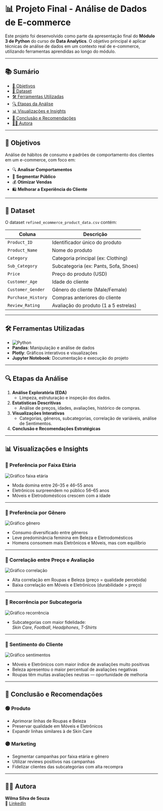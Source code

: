 # 📊 Projeto Final - Análise de Dados de E-commerce

Este projeto foi desenvolvido como parte da apresentação final do **Módulo 3 de Python** do curso de **Data Analytics**. 
O objetivo principal é aplicar técnicas de análise de dados em um contexto real de e-commerce, utilizando ferramentas aprendidas ao longo do módulo.

---

## 📚 Sumário

- [🎯 Objetivos](#-objetivos)  
- [📁 Dataset](#-dataset)  
- [🛠️ Ferramentas Utilizadas](#️-ferramentas-utilizadas)  
- [🔍 Etapas da Análise](#-etapas-da-análise)  
- [📊 Visualizações e Insights](#-visualizações-e-insights)  
- [🧠 Conclusão e Recomendações](#-conclusão-e-recomendações)  
- [👩‍💻 Autora](#-autora)

---

## 🎯 Objetivos

Análise de hábitos de consumo e padrões de comportamento dos clientes em um e-commerce, com foco em:

- 🔍 **Analisar Comportamentos**
- 🎯 **Segmentar Público**
- 💰 **Otimizar Vendas**
- 🛍️ **Melhorar a Experiência do Cliente**

---

## 📁 Dataset

O dataset `refined_ecommerce_product_data.csv` contém:

| Coluna             | Descrição                                |
|--------------------|--------------------------------------------|
| `Product_ID`       | Identificador único do produto             |
| `Product_Name`     | Nome do produto                            |
| `Category`         | Categoria principal (ex: Clothing)         |
| `Sub_Category`     | Subcategoria (ex: Pants, Sofa, Shoes)      |
| `Price`            | Preço do produto (USD)                     |
| `Customer_Age`     | Idade do cliente                           |
| `Customer_Gender`  | Gênero do cliente (Male/Female)            |
| `Purchase_History` | Compras anteriores do cliente              |
| `Review_Rating`    | Avaliação do produto (1 a 5 estrelas)      |

---

## 🛠️ Ferramentas Utilizadas

- ![Python](https://img.shields.io/badge/Python-3776AB?style=flat&logo=python&logoColor=white)
- **Pandas**: Manipulação e análise de dados  
- **Plotly**: Gráficos interativos e visualizações  
- **Jupyter Notebook**: Documentação e execução do projeto

---

## 🔍 Etapas da Análise

1. **Análise Exploratória (EDA)**
   - Limpeza, estruturação e inspeção dos dados.
2. **Estatísticas Descritivas**
   - Análise de preços, idades, avaliações, histórico de compras.
3. **Visualizações Interativas**
   - Categorias, gêneros, subcategorias, correlação de variáveis, análise de Sentimentos.
4. **Conclusão e Recomendações Estratégicas**

---

## 📊 Visualizações e Insights

### 📌 Preferência por Faixa Etária

![Gráfico faixa etária](img/faixa_etaria_categoria.png)

- Moda domina entre 26–35 e 46–55 anos  
- Eletrônicos surpreendem no público 56–65 anos  
- Móveis e Eletrodomésticos crescem com a idade  

---

### 📌 Preferência por Gênero

![Gráfico gênero](img/genero_categoria.png)

- Consumo diversificado entre gêneros  
- Leve predominância feminina em Beleza e Eletrodomésticos  
- Homens consomem mais Eletrônicos e Móveis, mas com equilíbrio

---

### 📌 Correlação entre Preço e Avaliação

![Gráfico correlação](img/correlacao_preco_avaliacao.png)

- Alta correlação em Roupas e Beleza (preço = qualidade percebida)  
- Baixa correlação em Móveis e Eletrônicos (durabilidade > preço)

---

### 📌 Recorrência por Subcategoria

![Gráfico recorrência](img/recorrencia_subcategoria.png)

- Subcategorias com maior fidelidade:  
  *Skin Care*, *Football*, *Headphones*, *T-Shirts*

---

### 📌 Sentimento do Cliente

![Gráfico sentimentos](img/sentimentos_categoria.png)

- Móveis e Eletrônicos com maior índice de avaliações muito positivas  
- Beleza apresentou o maior percentual de avaliações negativas  
- Roupas têm muitas avaliações neutras — oportunidade de melhoria

---

## 🧠 Conclusão e Recomendações

### 🟢 Produto
- Aprimorar linhas de Roupas e Beleza  
- Preservar qualidade em Móveis e Eletrônicos  
- Expandir linhas similares à de Skin Care

### 🟣 Marketing
- Segmentar campanhas por faixa etária e gênero  
- Utilizar reviews positivos nas campanhas  
- Fidelizar clientes das subcategorias com alta recompra

---

## 👩‍💻 Autora

**Wilma Silva de Souza**  
🔗 [LinkedIn](linkedin.com/in/wilmasdesouza)  

